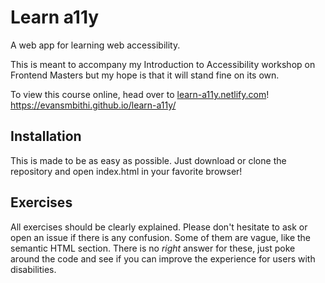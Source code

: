 # Learn a11y

A web app for learning web accessibility.

This is meant to accompany my Introduction to Accessibility workshop on Frontend Masters but my hope is that it will stand fine on its own.

To view this course online, head over to [learn-a11y.netlify.com](https://learn-a11y.netlify.app/)!
https://evansmbithi.github.io/learn-a11y/

## Installation

This is made to be as easy as possible. Just download or clone the repository and open index.html in your favorite browser!

## Exercises

All exercises should be clearly explained. Please don't hesitate to ask or open an issue if there is any confusion. Some of them are vague, like the semantic HTML section. There is no _right_ answer for these, just poke around the code and see if you can improve the experience for users with disabilities.
